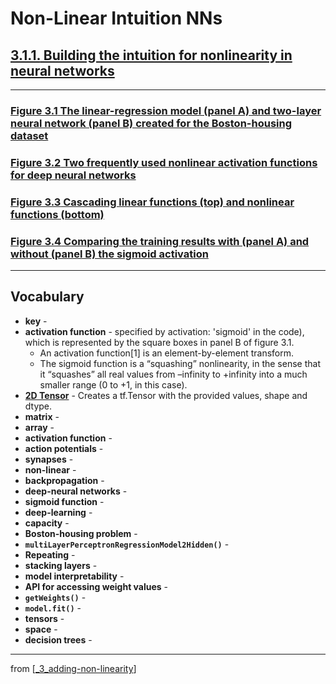 # Non-Linear Intuition NNs

## [**3.1.1.** Building the intuition for nonlinearity in neural networks](https://livebook.manning.com/book/deep-learning-with-javascript/chapter-3/23)

---

### [**Figure 3.1** The linear-regression model (panel A) and two-layer neural network (panel B) created for the Boston-housing dataset]()

### [**Figure 3.2** Two frequently used nonlinear activation functions for deep neural networks]()

### [**Figure 3.3** Cascading linear functions (top) and nonlinear functions (bottom)]()

### [**Figure 3.4** Comparing the training results with (panel A) and without (panel B) the sigmoid activation]()

---

## **Vocabulary**

- **key** -
- **activation function** - specified by activation: 'sigmoid' in the code), which is represented by the square boxes in panel B of figure 3.1.
  - An activation function[1] is an element-by-element transform.
  - The sigmoid function is a “squashing” nonlinearity, in the sense that it “squashes” all real values from –infinity to +infinity into a much smaller range (0 to +1, in this case).
- [**2D Tensor**](https://js.tensorflow.org/api/0.6.1/#tensor2d) - Creates a tf.Tensor with the provided values, shape and dtype.
- **matrix** -
- **array** -
- **activation function** -
- **action potentials** -
- **synapses** -
- **non-linear** -
- **backpropagation** -
- **deep-neural networks** -
- **sigmoid function** -
- **deep-learning** -
- **capacity** -
- **Boston-housing problem** -
- **`multiLayerPerceptronRegressionModel2Hidden()`** -
- **Repeating** -
- **stacking layers** -
- **model interpretability** -
- **API for accessing weight values** -
- **`getWeights()`** -
- **`model.fit()`** -
- **tensors** -
- **space** -
- **decision trees** -

---

from [[_3_adding-non-linearity]]

[//begin]: # "Autogenerated link references for markdown compatibility"
[_3_adding-non-linearity]: ../_3_adding-non-linearity.md "♒️ NON-LINEARITY"
[//end]: # "Autogenerated link references"
